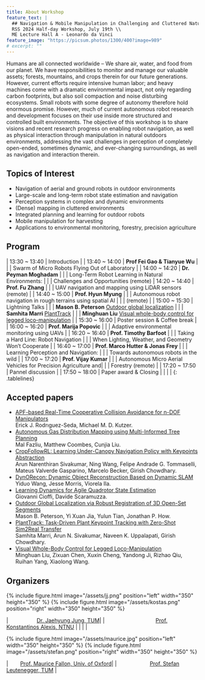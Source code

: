 ```yaml
---
title: About Workshop
feature_text: |
  ## Navigation & Mobile Manipulation in Challenging and Cluttered Natural Environments
  RSS 2024 Half-day Workshop, July 19th \\
  ME Lecture Hall A - Leonardo da Vinci
feature_image: "https://picsum.photos/1300/400?image=989"
# excerpt: ""
---
```


Humans are all connected worldwide – We share air, water, and food from our planet. We have responsibilities to monitor and manage our valuable assets; forests, mountains, and crops therein for our future generations. However, current efforts require intensive human labor; and heavy machines come with a dramatic environmental impact, not only regarding carbon footprints, but also soil compaction and noise disturbing ecosystems. Small robots with some degree of autonomy therefore hold enormous promise. However, much of current autonomous robot research and development focuses on their use inside more structured and controlled built environments. The objective of this workshop is to share visions and recent research progress on enabling robot navigation, as well as physical interaction through manipulation in natural outdoors environments, addressing the vast challenges in perception of completely open-ended, sometimes dynamic, and ever-changing surroundings, as well as navigation and interaction therein.


## Topics of Interest

- Navigation of aerial and ground robots in outdoor environments
- Large-scale and long-term robot state estimation and navigation
- Perception systems in complex and dynamic environments 
- (Dense) mapping in cluttered environments
- Integrated planning and learning for outdoor robots
- Mobile manipulation for harvesting
- Applications to environmental monitoring, forestry, precision agriculture

## Program
<style>
.tablelines table, .tablelines td, .tablelines th {
        border: 1px solid white;
        }
</style>
| 13:30 ~ 13:40 | Introduction |
| 13:40 ~ 14:00 | **Prof Fei Gao & Tianyue Wu** |
| | Swarm of Micro Robots Flying Out of Laboratory |
| 14:00 ~ 14:20 | **Dr. Peyman Moghadam** |
| | Long-Term Robot Learning in Natural Environments: |
| | Challenges and Opportunities (remote)
| 14:20 ~ 14:40 | **Prof. Fu Zhang** |
| | UAV navigation and mapping using LiDAR sensors (remote) |
| 14:40 ~ 15:00 | **Prof. Hyun Myung** |
| | Autonomous robot navigation in rough terrains using spatial AI |
| | (remote) |
| 15:00 ~ 15:30 |   Lightning Talks |
| | **Mason B. Peterson** [Outdoor global localization](/assets/camera-ready/Outdoor-localization_Mason.pdf) |
| | **Samhita Marri** [PlantTrack](/assets/camera-ready/Plant-track_Samhita.pdf) |
| | **Minghuan Liu** [Visual whole-body control for legged loco-manipulation](/assets/camera-ready/Visual-Whole-Body-Eric.pdf) |
| 15:30 ~ 16:00 | Poster session & Coffee break |
| 16:00 ~ 16:20 | **Prof. Marija Popovic** |
| | Adaptive environmental monitoring using UAVs |
| 16:20 ~ 16:40 | **Prof. Timothy Barfoot** |
| | Taking a Hard Line: Robot Navigation |
| | When Lighting, Weather, and Geometry Won’t Cooperate |
| 16:40 ~ 17:00 | **Prof. Marco Hutter & Jonas Frey** |
| | Learning Perception and Navigation: |
| | Towards autonomous robots in the wild |
| 17:00 ~ 17:20 | **Prof. Vijay Kumar** |
| | Autonomous Micro Aerial Vehicles for Precision Agriculture and|
| | Forestry (remote) |
| 17:20 ~ 17:50 | Pannel discussion |
| 17:50 ~ 18:00 | Paper award & Closing |
| | |
{: .tablelines}


## Accepted papers
- [APF-based Real-Time Cooperative Collision Avoidance for n-DOF Manipulators](/assets/camera-ready/APF-manipulator_Erick.pdf)  
  Erick J. Rodrıguez-Seda, Michael M. D. Kutzer.
- [Autonomous Gas Distribution Mapping using Multi-Informed Tree Planning](/assets/camera-ready/Gas-Distribution-Mapping_Mal.pdf)  
  Mal Fazliu, Matthew Coombes, Cunjia Liu.
- [CropFollowRL: Learning Under-Canopy Navigation Policy with Keypoints Abstraction](/assets/camera-ready/CropFollowRL_Arun.pdf)  
  Arun Narenthiran Sivakumar, Ning Wang, Felipe Andrade G. Tommaselli, Mateus Valverde Gasparino, Marcelo Becker, Girish Chowdhary.
- [DynORecon: Dynamic Object Reconstruction Based on Dynamic SLAM](/assets/camera-ready/DynORecon_Yiduo.pdf)  
  Yiduo Wang, Jesse Morris, Viorela Ila.
- [Learning Dynamics for Agile Quadrotor State Estimation](/assets/camera-ready/Learning-dynamics_Cioffi.pdf)  
  Giovanni Cioffi, Davide Scaramuzza.
- [Outdoor Global Localization via Robust Registration of 3D Open-Set Segments](/assets/camera-ready/Outdoor-localization_Mason.pdf)  
  Mason B. Peterson, Yi Xuan Jia, Yulun Tian, Jonathan P. How.
- [PlantTrack: Task-Driven Plant Keypoint Tracking with Zero-Shot Sim2Real Transfer](/assets/camera-ready/Plant-track_Samhita.pdf)  
  Samhita Marri, Arun N. Sivakumar, Naveen K. Uppalapati, Girish Chowdhary.
- [Visual Whole-Body Control for Legged Loco-Manipulation](/assets/camera-ready/Visual-Whole-Body-Eric.pdf)  
  Minghuan Liu, Zixuan Chen, Xuxin Cheng, Yandong Ji, Rizhao Qiu, Ruihan Yang, Xiaolong Wang.


<!-- option+space for non-breaking spaces -->
## Organizers
{% include figure.html image="/assets/jj.png" position="left" width="350" height="350" %}
{% include figure.html image="/assets/kostas.png" position="right" width="350" height="350" %}

|                   [Dr. Jaehyung Jung, TUM](https://srl.cit.tum.de/members/juja)| |                                  [Prof. Konstantinos Alexis, NTNU](https://www.ntnu.edu/employees/konstantinos.alexis) |
| | |



{% include figure.html image="/assets/maurice.jpg" position="left" width="350" height="350" %}
{% include figure.html image="/assets/stefan.png" position="right" width="350" height="350" %}

|        [Prof. Maurice Fallon, Univ. of Oxford](https://ori.ox.ac.uk/people/maurice-fallon/)| |                      [Prof. Stefan Leutenegger, TUM](https://www.professoren.tum.de/leutenegger-stefan) |


<!-- - Available as a **theme gem** and **GitHub Pages** theme
- Clear and elegant design that can be used out of the box or as solid starting point
- Tested in all major browsers, including **IE and Edge**
- Built in **Service Worker** so it can work offline and on slow connections
- **Configurable colours** and typography in a single settings file
- Extensive set of **shortcodes** to include various elements; such as buttons, icons, figure images and more
- Solid **typographic framework** from [Sassline](https://sassline.com/)
- Configurable navigation via a single file
- Modular Jekyll components
- Post category support in the form of a single post index page grouped by category
- Built in live search using JavaScript
- **Contact form** built in using [Formspree](https://formspree.io/)
- Designed with **[Siteleaf](https://www.siteleaf.com/)** in mind
- Has 9 of the most popular networks as performant sharing buttons
- Has documentation -->

<!-- ## Examples

Here are a few examples of Alembic out in the wild being used in a variety of ways:

- [bawejakunal.github.io](https://bawejakunal.github.io/)
- [case2111.github.io](https://case2111.github.io/)
- [karateca.org](https://www.karateca.org/)

## Installation

### Quick setup

To give you a running start I've put together some starter kits that you can download, fork or even deploy immediately:

- ⚗️🍨 Vanilla Jekyll starter kit  
  [![Deploy to Netlify](https://www.netlify.com/img/deploy/button.svg)](https://app.netlify.com/start/deploy?repository=https://github.com/daviddarnes/alembic-kit){:style="background: none"}
- ⚗️🌲 Forestry starter kit  
  [![Deploy to Forestry](https://assets.forestry.io/import-to-forestry.svg)](https://app.forestry.io/quick-start?repo=daviddarnes/alembic-forestry-kit&engine=jekyll){:style="background: none"}  
  [![Deploy to Netlify](https://www.netlify.com/img/deploy/button.svg)](https://app.netlify.com/start/deploy?repository=https://github.com/daviddarnes/alembic-forestry-kit){:style="background: none"}
- ⚗️💠 Netlify CMS starter kit  
  [![Deploy to Netlify](https://www.netlify.com/img/deploy/button.svg)](https://app.netlify.com/start/deploy?repository=https://github.com/daviddarnes/alembic-netlifycms-kit&stack=cms){:style="background: none"}

- ⚗️:octocat: GitHub Pages with remote theme kit  
  {% include button.html text="Download kit" link="https://github.com/daviddarnes/alembic-kit/archive/remote-theme.zip" color="#24292e" %}
- ⚗️🚀 Stackbit starter kit  
  [![Create with Stackbit](https://assets.stackbit.com/badge/create-with-stackbit.svg)](https://app.stackbit.com/create?theme=https://github.com/daviddarnes/alembic-stackbit-kit){:style="background: none"}

### As a Jekyll theme

1. Add `gem "alembic-jekyll-theme"` to your `Gemfile` to add the theme as a dependancy
2. Run the command `bundle install` in the root of project to install the theme and its dependancies
3. Add `theme: alembic-jekyll-theme` to your `_config.yml` file to set the site theme
4. Run `bundle exec jekyll serve` to build and serve your site
5. Done! Use the [configuration](#configuration) documentation and the example [`_config.yml`](https://github.com/daviddarnes/alembic/blob/master/_config.yml) file to set things like the navigation, contact form and social sharing buttons

### As a GitHub Pages remote theme

1. Add `gem "jekyll-remote-theme"` to your `Gemfile` to add the theme as a dependancy
2. Run the command `bundle install` in the root of project to install the jekyll remote theme gem as a dependancy
3. Add `jekyll-remote-theme` to the list of `plugins` in your `_config.yml` file
4. Add `remote_theme: daviddarnes/alembic@main` to your `_config.yml` file to set the site theme
5. Run `bundle exec jekyll serve` to build and serve your site
6. Done! Use the [configuration](#configuration) documentation and the example [`_config.yml`](https://github.com/daviddarnes/alembic/blob/master/_config.yml) file to set things like the navigation, contact form and social sharing buttons

### As a Boilerplate / Fork

_(deprecated, not recommended)_

1. [Fork the repo](https://github.com/daviddarnes/alembic#fork-destination-box)
2. Replace the `Gemfile` with one stating all the gems used in your project
3. Delete the following unnecessary files/folders: `.github`, `LICENSE`, `screenshot.png`, `CNAME` and `alembic-jekyll-theme.gemspec`
4. Run the command `bundle install` in the root of project to install the jekyll remote theme gem as a dependancy
5. Run `bundle exec jekyll serve` to build and serve your site
6. Done! Use the [configuration](#configuration) documentation and the example [`_config.yml`](https://github.com/daviddarnes/alembic/blob/master/_config.yml) file to set things like the navigation, contact form and social sharing buttons

## Customising

When using Alembic as a theme means you can take advantage of the file overriding method. This allows you to overwrite any file in this theme with your own custom file, by matching the file name and path. The most common example of this would be if you want to add your own styles or change the core style settings.

To add your own styles copy the [`styles.scss`](https://github.com/daviddarnes/alembic/blob/master/assets/styles.scss) into your own project with the same file path (`assets/styles.scss`). From there you can add your own styles, you can even optionally ignore the theme styles by removing the `@import "alembic";` line.

If you're looking to set your own colours and fonts you can overwrite them by matching the variable names from the [`_settings.scss`](https://github.com/daviddarnes/alembic/blob/master/_sass/_settings.scss) file in your own `styles.scss`, make sure to state them before the `@import "alembic";` line so they take effect. The settings are a mixture of custom variables and settings from [Sassline](https://medium.com/@jakegiltsoff/sassline-v2-0-e424b2881e7e) - follow the link to find out how to configure the typographic settings. -->


